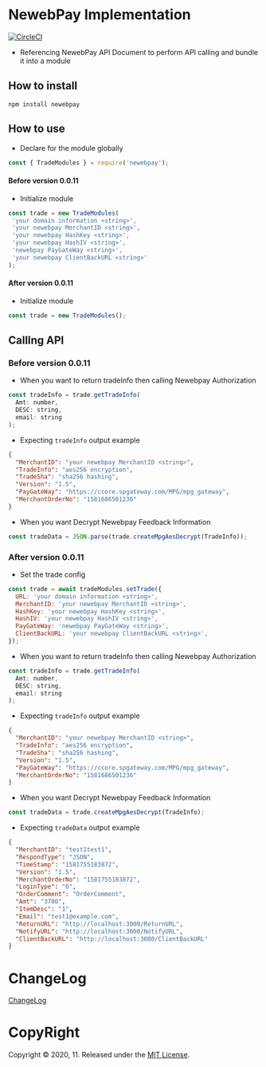 # NewebPay Implementation

[![CircleCI](https://circleci.com/gh/libterty/newebpay/tree/master.svg?style=svg)](https://circleci.com/gh/libterty/newebpay/tree/master)

- Referencing NewebPay API Document to perform API calling and bundle it into a module

## How to install
```
npm install newebpay
```

## How to use

- Declare for the module globally
```javascript
const { TradeModules } = require('newebpay');
```

#### Before version 0.0.11

- Initialize module
```javascript
const trade = new TradeModules(
 'your domain information <string>',
 'your newebpay MerchantID <string>',
 'your newebpay HashKey <string>',
 'your newebpay HashIV <string>',
 'newebpay PayGateWay <string>',
 'your newebpay ClientBackURL <string>'
);
```

#### After version 0.0.11

- Initialize module
```javascript
const trade = new TradeModules();
```

## CallIng API

### Before version 0.0.11

- When you want to return tradeInfo then calling Newebpay Authorization
```javascript
const tradeInfo = trade.getTradeInfo(
  Amt: number,
  DESC: string,
  email: string
);
```

- Expecting `tradeInfo` output example
```json
{
  "MerchantID": "your newebpay MerchantID <string>",
  "TradeInfo": "aes256 encryption",
  "TradeSha": "sha256 hashing",
  "Version": "1.5",
  "PayGateWay": "https://ccore.spgateway.com/MPG/mpg_gateway",
  "MerchantOrderNo": "1581686501236"
}
```

- When you want Decrypt Newebpay Feedback Information
```javascript
const tradeData = JSON.parse(trade.createMpgAesDecrypt(TradeInfo));
```

### After version 0.0.11

- Set the trade config
```javascript
const trade = await tradeModules.setTrade({
  URL: 'your domain information <string>',
  MerchantID: 'your newebpay MerchantID <string>',
  HashKey: 'your newebpay HashKey <string>',
  HashIV: 'your newebpay HashIV <string>',
  PayGateWay: 'newebpay PayGateWay <string>',
  ClientBackURL: 'your newebpay ClientBackURL <string>',
});
```

- When you want to return tradeInfo then calling Newebpay Authorization
```javascript
const tradeInfo = trade.getTradeInfo(
  Amt: number,
  DESC: string,
  email: string
);
```

- Expecting `tradeInfo` output example
```json
{
  "MerchantID": "your newebpay MerchantID <string>",
  "TradeInfo": "aes256 encryption",
  "TradeSha": "sha256 hashing",
  "Version": "1.5",
  "PayGateWay": "https://ccore.spgateway.com/MPG/mpg_gateway",
  "MerchantOrderNo": "1581686501236"
}
```

- When you want Decrypt Newebpay Feedback Information
```javascript
const tradeData = trade.createMpgAesDecrypt(TradeInfo);
```

- Expecting `tradeData` output example
```json
{
  "MerchantID": "test1test1",
  "RespondType": "JSON",
  "TimeStamp": "1581755183872",
  "Version": "1.5",
  "MerchantOrderNo": "1581755183872",
  "LoginType": "0",
  "OrderComment": "OrderComment",
  "Amt": "3700",
  "ItemDesc": "1",
  "Email": "test1@example.com",
  "ReturnURL": "http://localhost:3000/ReturnURL",
  "NotifyURL": "http://localhost:3000/NotifyURL",
  "ClientBackURL": "http://localhost:3000/ClientBackURL"
}
```


# ChangeLog

[ChangeLog](https://github.com/libterty/newebpay/blob/master/ChangeLog.md)


# CopyRight

Copyright © 2020, 11. Released under the [MIT License](https://github.com/libterty/newebpay/blob/master/LICENCE).